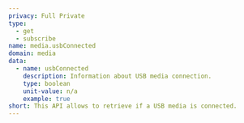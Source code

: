 ```yaml
---
privacy: Full Private
type:
  - get
  - subscribe
name: media.usbConnected
domain: media
data:
  - name: usbConnected
    description: Information about USB media connection.
    type: boolean
    unit-value: n/a
    example: true
short: This API allows to retrieve if a USB media is connected.
---
```


